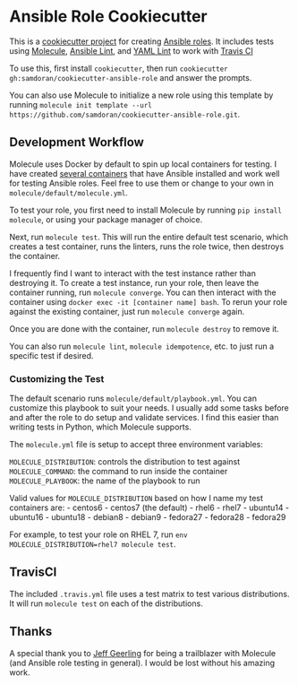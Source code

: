 # Ansible Role Cookiecutter #

This is a [cookiecutter project] for creating [Ansible roles]. It includes tests using [Molecule], [Ansible Lint], and [YAML Lint] to work with [Travis CI]

To use this, first install `cookiecutter`, then run `cookiecutter gh:samdoran/cookiecutter-ansible-role` and answer the prompts.

You can also use Molecule to initialize a new role using this template by running `molecule init template --url https://github.com/samdoran/cookiecutter-ansible-role.git`.

## Development Workflow ##

Molecule uses Docker by default to spin up local containers for testing. I have created [several containers] that have Ansible installed and work well for testing Ansible roles. Feel free to use them or change to your own in `molecule/default/molecule.yml`.

To test your role, you first need to install Molecule by running `pip install molecule`, or using your package manager of choice.

Next, run `molecule test`. This will run the entire default test scenario, which creates a test container, runs the linters, runs the role twice, then destroys the container.

I frequently find I want to interact with the test instance rather than destroying it. To create a test instance, run your role, then leave the container running, run `molecule converge`. You can then interact with the container using `docker exec -it [container name] bash`. To rerun your role against the existing container, just run `molecule converge` again.

Once you are done with the container, run `molecule destroy` to remove it.

You can also run `molecule lint`, `molecule idempotence`, etc. to just run a specific test if desired.

### Customizing the Test ###

The default scenario runs `molecule/default/playbook.yml`. You can customize this playbook to suit your needs. I usually add some tasks before and after the role to do setup and validate services. I find this easier than writing tests in Python, which Molecule supports.

The `molecule.yml` file is setup to accept three environment variables:

`MOLECULE_DISTRIBUTION`: controls the distribution to test against
`MOLECULE_COMMAND`: the command to run inside the container
`MOLECULE_PLAYBOOK`: the name of the playbook to run

Valid values for `MOLECULE_DISTRIBUTION` based on how I name my test containers are:
    - centos6
    - centos7 (the default)
    - rhel6
    - rhel7
    - ubuntu14
    - ubuntu16
    - ubuntu18
    - debian8
    - debian9
    - fedora27
    - fedora28
    - fedora29

For example, to test your role on RHEL 7, run `env MOLECULE_DISTRIBUTION=rhel7 molecule test`.

## TravisCI ##

The included `.travis.yml` file uses a test matrix to test various distributions. It will run `molecule test` on each of the distributions.


## Thanks ##

A special thank you to [Jeff Geerling] for being a trailblazer with Molecule (and Ansible role testing in general). I would be lost without his amazing work.

[cookiecutter project]: https://github.com/audreyr/cookiecutter
[Ansible roles]:https://docs.ansible.com/ansible/latest/user_guide/playbooks_reuse_roles.html
[molecule]: https://molecule.readthedocs.io
[Ansible Lint]: https://docs.ansible.com/ansible-lint/
[YAML Lint]:https://yamllint.readthedocs.io/en/stable/
[Travis CI]: https://travis-ci.org
[several containers]: https://hub.docker.com/u/samdoran/
[Jeff Geerling]: https://www.jeffgeerling.com/blog/2018/testing-your-ansible-roles-molecule
